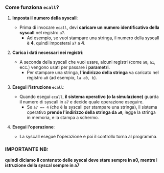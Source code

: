 ### Come funziona **`ecall`**?

1. **Imposta il numero della syscall**:
    
    - Prima di invocare `ecall`, devi **caricare un numero identificativo della syscall** nel registro `a7`.
        - Ad esempio, se vuoi stampare una stringa, il numero della syscall è **4**, quindi imposterai `a7` a **4**.
2. **Carica i dati necessari nei registri**:
    
    - A seconda della syscall che vuoi usare, alcuni registri (come `a0`, `a1`, ecc.) vengono usati per passare i **parametri**.
        - Per stampare una stringa, **l'indirizzo della stringa** va caricato nel registro `a0` (ad esempio, `la a0, b`).
3. **Esegui l'istruzione `ecall`**:
    
    - Quando esegui `ecall`, **il sistema operativo (o la simulazione)** guarda il numero di syscall in `a7` e decide quale operazione eseguire.
        - Se `a7 == 4` (che è la syscall per stampare una stringa), il sistema operativo **prende l'indirizzo della stringa da `a0`**, legge la stringa in memoria, e la stampa a schermo.
4. **Esegui l'operazione**:
    
    - La syscall esegue l'operazione e poi il controllo torna al programma.

### IMPORTANTE NB:
**quindi diciamo il contenuto delle syscal deve stare sempre in a0, mentre l istruzione della syscal sempre in a7**